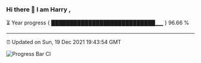 ### Hi there 👋 I am Harry , 

⏳ Year progress { ████████████████████████████▁▁ } 96.66 %

---

⏰ Updated on Sun, 19 Dec 2021 19:43:54 GMT

![Progress Bar CI](https://github.com/duykhang68/duykhang68/workflows/Progress%20Bar%20CI/badge.svg)
